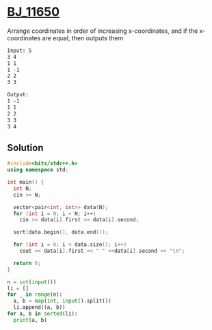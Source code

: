 # [BJ_11650](https://acmicpc.net/problem/11650)

Arrange coordinates in order of increasing x-coordinates, and if the x-coordinates are equal, then outputs them

```txt
Input: 5
3 4
1 1
1 -1
2 2
3 3

Output:
1 -1
1 1
2 2
3 3
3 4
```

## Solution

```cpp
#include<bits/stdc++.h>
using namespace std;

int main() {
  int N;
  cin >> N;

  vector<pair<int, int>> data(N);
  for (int i = 0; i < N; i++)
    cin >> data[i].first >> data[i].second;

  sort(data.begin(), data.end());

  for (int i = 0; i < data.size(); i++)
    cout << data[i].first << " " <<data[i].second << "\n";

  return 0;
}
```

```py
n = int(input())
li = []
for _ in range(n):
  a, b = map(int, input().split())
  li.append((a, b))
for a, b in sorted(li):
  print(a, b)
```
